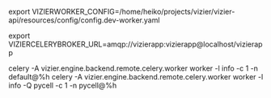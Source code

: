 
export VIZIERWORKER_CONFIG=/home/heiko/projects/vizier/vizier-api/resources/config/config.dev-worker.yaml

export VIZIERCELERYBROKER_URL=amqp://vizierapp:vizierapp@localhost/vizierapp

celery -A vizier.engine.backend.remote.celery.worker worker -l info -c 1 -n default@%h
celery -A vizier.engine.backend.remote.celery.worker worker -l info -Q pycell -c 1 -n pycell@%h
